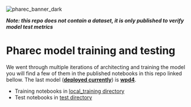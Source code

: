 ![pharec_banner_dark](https://user-images.githubusercontent.com/55042380/202895454-06718850-cca2-4ae9-b863-f4ca0d21ac29.png)

***Note: this repo does not contain a dataset, it is only published to verify model test metrics***

# Pharec model training and testing

We went through multiple iterations of architecting and training the model you will find a few of them in the published notebooks in this repo linked bellow. The last model (__[deployed currently](https://app.pharec.com)__) is **[wpd4](test/test_wpd4.ipynb)**.
- Training notebooks in [local_training directory](./local_training)
- Test notebooks in [test directory](./test)




